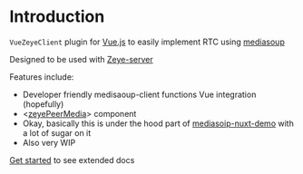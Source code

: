 # Introduction

`VueZeyeClient` plugin for [Vue.js](http://vuejs.org) to easily implement RTC using [mediasoup](https://github.com/versatica/mediasoup)

Designed to be used with [Zeye-server](https://github.com/stasoft91/zeye-server)

Features include:
- Developer friendly medisaoup-client functions Vue integration (hopefully)
- <[zeyePeerMedia](./zeyePeerMedia)> component
- Okay, basically this is under the hood part of [mediasoip-nuxt-demo](https://github.com/stasoft91/mediasoup-nuxt-demo) with a lot of sugar on it
- Also very WIP

[Get started](./started) to see extended docs 
